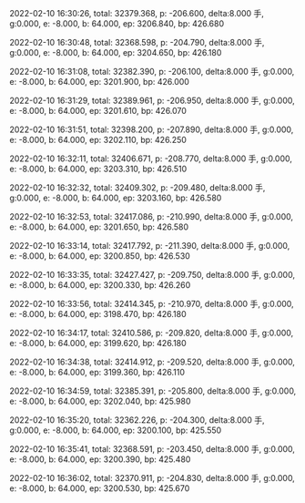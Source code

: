 2022-02-10 16:30:26, total: 32379.368, p: -206.600, delta:8.000 手, g:0.000, e: -8.000, b: 64.000, ep: 3206.840, bp: 426.680

2022-02-10 16:30:48, total: 32368.598, p: -204.790, delta:8.000 手, g:0.000, e: -8.000, b: 64.000, ep: 3204.650, bp: 426.180

2022-02-10 16:31:08, total: 32382.390, p: -206.100, delta:8.000 手, g:0.000, e: -8.000, b: 64.000, ep: 3201.900, bp: 426.000

2022-02-10 16:31:29, total: 32389.961, p: -206.950, delta:8.000 手, g:0.000, e: -8.000, b: 64.000, ep: 3201.610, bp: 426.070

2022-02-10 16:31:51, total: 32398.200, p: -207.890, delta:8.000 手, g:0.000, e: -8.000, b: 64.000, ep: 3202.110, bp: 426.250

2022-02-10 16:32:11, total: 32406.671, p: -208.770, delta:8.000 手, g:0.000, e: -8.000, b: 64.000, ep: 3203.310, bp: 426.510

2022-02-10 16:32:32, total: 32409.302, p: -209.480, delta:8.000 手, g:0.000, e: -8.000, b: 64.000, ep: 3203.160, bp: 426.580

2022-02-10 16:32:53, total: 32417.086, p: -210.990, delta:8.000 手, g:0.000, e: -8.000, b: 64.000, ep: 3201.650, bp: 426.580

2022-02-10 16:33:14, total: 32417.792, p: -211.390, delta:8.000 手, g:0.000, e: -8.000, b: 64.000, ep: 3200.850, bp: 426.530

2022-02-10 16:33:35, total: 32427.427, p: -209.750, delta:8.000 手, g:0.000, e: -8.000, b: 64.000, ep: 3200.330, bp: 426.260

2022-02-10 16:33:56, total: 32414.345, p: -210.970, delta:8.000 手, g:0.000, e: -8.000, b: 64.000, ep: 3198.470, bp: 426.180

2022-02-10 16:34:17, total: 32410.586, p: -209.820, delta:8.000 手, g:0.000, e: -8.000, b: 64.000, ep: 3199.620, bp: 426.180

2022-02-10 16:34:38, total: 32414.912, p: -209.520, delta:8.000 手, g:0.000, e: -8.000, b: 64.000, ep: 3199.360, bp: 426.110

2022-02-10 16:34:59, total: 32385.391, p: -205.800, delta:8.000 手, g:0.000, e: -8.000, b: 64.000, ep: 3202.040, bp: 425.980

2022-02-10 16:35:20, total: 32362.226, p: -204.300, delta:8.000 手, g:0.000, e: -8.000, b: 64.000, ep: 3200.100, bp: 425.550

2022-02-10 16:35:41, total: 32368.591, p: -203.450, delta:8.000 手, g:0.000, e: -8.000, b: 64.000, ep: 3200.390, bp: 425.480

2022-02-10 16:36:02, total: 32370.911, p: -204.830, delta:8.000 手, g:0.000, e: -8.000, b: 64.000, ep: 3200.530, bp: 425.670